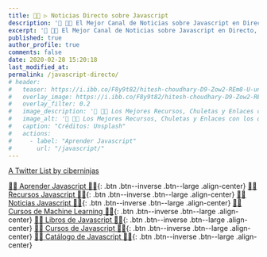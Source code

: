 ```yaml
---
title: 👩‍🚀 ▷ Noticias Directo sobre Javascript
description: '📰 👩‍🚀 El Mejor Canal de Noticias sobre Javascript en Directo, las mejores Cuentas de Twitter y Personas relacionadas con el Lenguaje de Programación Javascript'
excerpt: '📰 👩‍🚀 El Mejor Canal de Noticias sobre Javascript en Directo, las mejores Cuentas de Twitter y Personas relacionadas con el Lenguaje de Programación Javascript'
published: true
author_profile: true
comments: false
date: 2020-02-28 15:20:18
last_modified_at: 
permalink: /javascript-directo/
# header:
#   teaser: https://i.ibb.co/F8y9t82/hitesh-choudhary-D9-Zow2-REm8-U-unsplash.jpg
#   overlay_image: https://i.ibb.co/F8y9t82/hitesh-choudhary-D9-Zow2-REm8-U-unsplash.jpg
#   overlay_filter: 0.2
#   image_description: '🔨 👩‍🚀 Los Mejores Recursos, Chuletas y Enlaces con los que Aprender Javascript'
#   image_alt: '🔨 👩‍🚀 Los Mejores Recursos, Chuletas y Enlaces con los que Aprender Javascript'
#   caption: "Créditos: Unsplash"
#   actions:
#     - label: "Aprender Javascript"
#       url: "/javascript/"
---
```


<a class="twitter-timeline" data-lang="es" data-theme="light" href="https://twitter.com/i/lists/897262127232299010?ref_src=twsrc%5Etfw">A Twitter List by ciberninjas</a> <script async src="https://platform.twitter.com/widgets.js" charset="utf-8"></script>

[👩‍🚀 Aprender Javascript 👩‍🚀](/javascript/){: .btn .btn--inverse .btn--large .align-center}
[👩‍🚀 Recursos Javascript 👩‍🚀](/javascript-recursos/){: .btn .btn--inverse .btn--large .align-center}
[👩‍🚀 Noticias Javascript 👩‍🚀](/javascript-directo/#page-title){: .btn .btn--inverse .btn--large .align-center}
[👩‍🚀 Cursos de Machine Learning 👩‍🚀](https://ouo.io/QSlgGQ){: .btn .btn--inverse .btn--large .align-center}
[👩‍🚀 Libros de Javascript 👩‍🚀](https://kutt.it/javascript-libros){: .btn .btn--inverse .btn--large .align-center}
[👩‍🚀 Cursos de Javascript 👩‍🚀](https://kutt.it/javascript-cursos){: .btn .btn--inverse .btn--large .align-center}
[👩‍🚀 Catálogo de Javascript 👩‍🚀](/libros/#javascript){: .btn .btn--inverse .btn--large .align-center}
